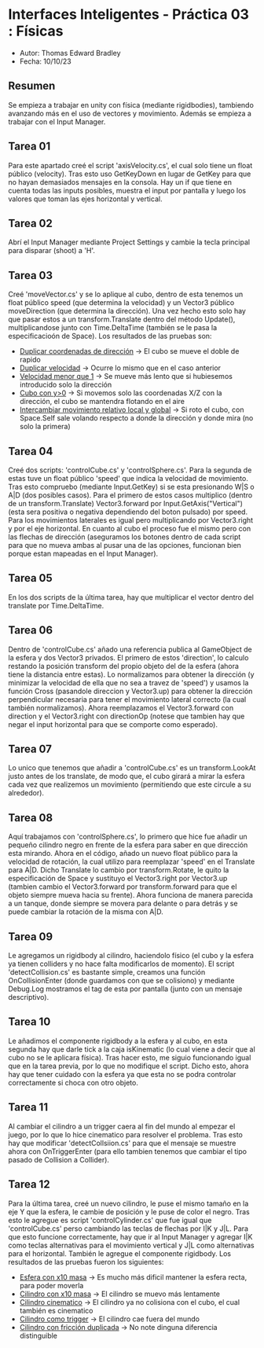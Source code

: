 # Interfaces Inteligentes - Práctica 03 : Físicas  

- Autor: Thomas Edward Bradley  
- Fecha: 10/10/23  

## Resumen  
Se empieza a trabajar en unity con física (mediante rigidbodies), tambiendo avanzando más en el uso 
de vectores y movimiento. Además se empieza a trabajar con el Input Manager. 
## Tarea 01  
Para este apartado creé el script 'axisVelocity.cs', el cual solo tiene un float público (velocity). 
Tras esto uso GetKeyDown en lugar de GetKey para que no hayan demasiados mensajes en la consola. Hay un 
if que tiene en cuenta todas las inputs posibles, muestra el input por pantalla y luego los valores que 
toman las ejes horizontal y vertical.
## Tarea 02  
Abrí el Input Manager mediante Project Settings y cambie la tecla principal para disparar (shoot) a 'H'.
## Tarea 03  
Creé 'moveVector.cs' y se lo aplique al cubo, dentro de esta tenemos un float público speed (que determina 
la velocidad) y un Vector3 público moveDirection (que determina la dirección). Una vez hecho esto solo hay que 
pasar estos a un transform.Translate dentro del método Update(), multiplicandose junto con Time.DeltaTime (también 
se le pasa la especificacioón de Space). Los resultados de las pruebas son: 
- <u>Duplicar coordenadas de dirección</u> -> El cubo se mueve el doble de rapido
- <u>Duplicar velocidad</u> -> Ocurre lo mismo que en el caso anterior
- <u>Velocidad menor que 1</u> -> Se mueve más lento que si hubiesemos introducido solo la dirección
- <u>Cubo con y>0</u> -> Si movemos solo las coordenadas X/Z con la dirección, el cubo se mantendra flotando en el aire
- <u>Intercambiar movimiento relativo local y global</u> -> Si roto el cubo, con Space.Self sale volando respecto a donde la dirección y donde mira (no solo la primera)
## Tarea 04 
Creé dos scripts: 'controlCube.cs' y 'controlSphere.cs'. Para la segunda de estas tuve un float público 
'speed' que indica la velocidad de movimiento. Tras esto compruebo (mediante Input.GetKey) si se esta 
presionando W|S o A|D (dos posibles casos). Para el primero de estos casos multiplico (dentro de un 
transform.Translate) Vector3.forward por Input.GetAxis("Vertical") (esta sera positiva o negativa dependiendo 
del boton pulsado) por speed. Para los movimientos laterales es igual pero multiplicando por Vector3.right y 
por el eje horizontal. En cuanto al cubo el proceso fue el mismo pero con las flechas de dirección (aseguramos 
los botones dentro de cada script para que no mueva ambas al pusar una de las opciones, funcionan bien 
porque estan mapeadas en el Input Manager).
## Tarea 05  
En los dos scripts de la última tarea, hay que multiplicar el vector dentro del translate por Time.DeltaTime.
## Tarea 06 
Dentro de 'controlCube.cs' añado una referencia publica al GameObject de la esfera y dos Vector3 privados. El 
primero de estos 'direction', lo calculo restando la posición transform del propio objeto del de la esfera (ahora 
tiene la distancia entre estas). Lo normalizamos para obtener la dirección (y minimizar la velocidad de ella que no 
sea a travez de 'speed') y usamos la función Cross (pasandole direccion y Vector3.up) para obtener la dirección perpendicular 
necesaria para tener el movimiento lateral correcto (la cual también normalizamos). Ahora reemplazamos el Vector3.forward con 
direction y el Vector3.right con directionOp (notese que tambien hay que negar el input horizontal para que se comporte como 
esperado).
## Tarea 07  
Lo unico que tenemos que añadir a 'controlCube.cs' es un transform.LookAt justo antes de los translate, de modo que, el cubo 
girará a mirar la esfera cada vez que realizemos un movimiento (permitiendo que este circule a su alrededor).
## Tarea 08  
Aquí trabajamos con 'controlSphere.cs', lo primero que hice fue añadir un pequeño cilindro negro en frente de la esfera para 
saber en que dirección esta mirando. Ahora en el código, añado un nuevo float público para la velocidad de rotación, la cual 
utilizo para reemplazar 'speed' en el Translate para A|D. Dicho Translate lo cambio por transform.Rotate, le quito la especificación 
de Space y sustituyo el Vector3.right por Vector3.up (tambien cambio el Vector3.forward por transform.forward para que el objeto 
siempre mueva hacia su frente). Ahora funciona de manera parecida a un tanque, donde siempre se movera para delante o para detrás 
y se puede cambiar la rotación de la misma con A|D.  
## Tarea 09  
Le agregamos un rigidbody al cilindro, haciendolo físico (el cubo y la esfera ya tienen colliders y no hace falta modificarlos de 
momento). El script 'detectCollision.cs' es bastante simple, creamos una función OnCollisionEnter (donde guardamos con que se colisiono) 
y mediante Debug.Log mostramos el tag de esta por pantalla (junto con un mensaje descriptivo).
## Tarea 10  
Le añadimos el componente rigidbody a la esfera y al cubo, en esta segunda hay que darle tick a la caja isKinematic (lo cual viene a decir que 
al cubo no se le aplicara física). Tras hacer esto, me siguio funcionando igual que en la tarea previa, por lo que no modifique el script. Dicho 
esto, ahora hay que tener cuidado con la esfera ya que esta no se podra controlar correctamente si choca con otro objeto.
## Tarea 11  
Al cambiar el cilindro a un trigger caera al fin del mundo al empezar el juego, por lo que lo hice cinematico para resolver el problema.
Tras esto hay que modificar 'detectCollsiion.cs' para que el mensaje se muestre ahora con OnTriggerEnter (para ello tambien tenemos que cambiar el tipo 
pasado de Collision a Collider).
## Tarea 12  
Para la última tarea, creé un nuevo cilindro, le puse el mismo tamaño en la eje Y que la esfera, le cambie de posición y le puse de color el negro.
Tras esto le agregue es script 'controlCylinder.cs' que fue igual que 'controlCube.cs' perso cambiando las teclas de flechas por I|K y J|L. Para que esto 
funcione correctamente, hay que ir al Input Manager y agregar I|K como teclas alternativas para el movimiento vertical y J|L como alternativas para el horizontal. 
También le agregue el componente rigidbody. Los resultados de las pruebas fueron los siguientes:  
- <u>Esfera con x10 masa</u> -> Es mucho más dificil mantener la esfera recta, para poder moverla
- <u>Cilindro con x10 masa</u> -> El cilindro se muevo más lentamente
- <u>Cilindro cinematico</u> -> El cilindro ya no colisiona con el cubo, el cual también es cinematico
- <u>Cilindro como trigger</u> -> El cilindro cae fuera del mundo
- <u>Cilindro con fricción duplicada</u> ->  No note dinguna diferencia distinguible